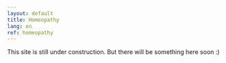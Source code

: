 ```yaml
---
layout: default
title: Homeopathy
lang: en
ref: homeopathy
---
```

This site is still under construction. But there will be something here soon :)
